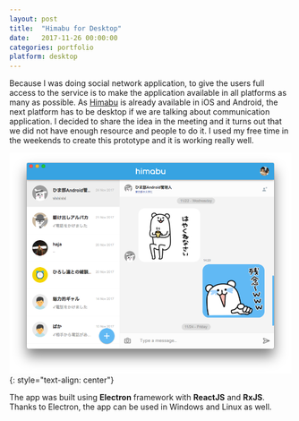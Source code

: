 ```yaml
---
layout: post
title:  "Himabu for Desktop"
date:   2017-11-26 00:00:00
categories: portfolio
platform: desktop
---
```


Because I was doing social network application, to give the users full access to the service is to make the application available in all platforms as many as possible. As [Himabu](http://www.himabu.com) is already available in iOS and Android, the next platform has to be desktop if we are talking about communication application. I decided to share the idea in the meeting and it turns out that we did not have enough resource and people to do it. I used my free time in the weekends to create this prototype and it is working really well.

![image](/img/portfolio/himabu-desktop.png)
{: style="text-align: center"}

The app was built using **Electron** framework with **ReactJS** and **RxJS**. Thanks to Electron, the app can be used in Windows and Linux as well.

